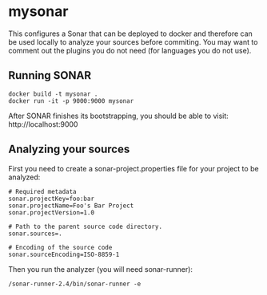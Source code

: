 # mysonar
This configures a Sonar that can be deployed to docker and therefore can be used locally to analyze your sources before commiting. You may want to comment out the plugins you do not need (for languages you do not use).


## Running SONAR

```
docker build -t mysonar .
docker run -it -p 9000:9000 mysonar
```
After SONAR finishes its bootstrapping, you should be able to visit: http://localhost:9000

## Analyzing your sources

First you need to create a sonar-project.properties file for your project to be analyzed:

```
# Required metadata
sonar.projectKey=foo:bar
sonar.projectName=Foo's Bar Project
sonar.projectVersion=1.0

# Path to the parent source code directory.
sonar.sources=.

# Encoding of the source code
sonar.sourceEncoding=ISO-8859-1
```

Then you run the analyzer (you will need sonar-runner):

```
/sonar-runner-2.4/bin/sonar-runner -e
```

